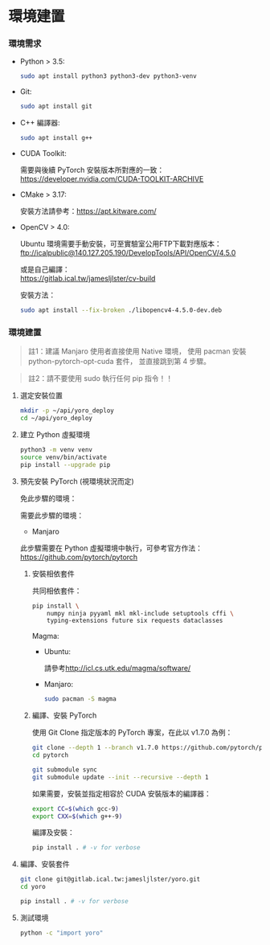 # 環境建置

### 環境需求

-   Python > 3.5:

    ```bash
    sudo apt install python3 python3-dev python3-venv
    ```

-   Git:

    ```bash
    sudo apt install git
    ```

-   C++ 編譯器:

    ```bash
    sudo apt install g++
    ```

-   CUDA Toolkit:

    需要與後續 PyTorch 安裝版本所對應的一致：  
    <https://developer.nvidia.com/CUDA-TOOLKIT-ARCHIVE>

-   CMake > 3.17:

    安裝方法請參考：<https://apt.kitware.com/>

-   OpenCV > 4.0:

    Ubuntu 環境需要手動安裝，可至實驗室公用FTP下載對應版本：  
    <ftp://icalpublic@140.127.205.190/DevelopTools/API/OpenCV/4.5.0>

    或是自己編譯：  
    <https://gitlab.ical.tw/jamesljlster/cv-build>

    安裝方法：  

    ```bash
    sudo apt install --fix-broken ./libopencv4-4.5.0-dev.deb
    ```

### 環境建置

> 註1：建議 Manjaro 使用者直接使用 Native 環境，
> 使用 pacman 安裝 python-pytorch-opt-cuda 套件，
> 並直接跳到第 4 步驟。

> 註2：請不要使用 sudo 執行任何 pip 指令！！

1.  選定安裝位置

    ```bash
    mkdir -p ~/api/yoro_deploy
    cd ~/api/yoro_deploy
    ```

2.  建立 Python 虛擬環境

    ```bash
    python3 -m venv venv
    source venv/bin/activate
    pip install --upgrade pip
    ```

3.  預先安裝 PyTorch (視環境狀況而定)

    免此步驟的環境：

    需要此步驟的環境：

    -   Manjaro

    此步驟需要在 Python 虛擬環境中執行，可參考官方作法：  
    <https://github.com/pytorch/pytorch>

    1.  安裝相依套件

        共同相依套件：

        ```bash
        pip install \
            numpy ninja pyyaml mkl mkl-include setuptools cffi \
            typing-extensions future six requests dataclasses
        ```

        Magma:

        -   Ubuntu:

              請參考<http://icl.cs.utk.edu/magma/software/>

        -   Manjaro:

            ```bash
            sudo pacman -S magma
            ```

    2.  編譯、安裝 PyTorch

        使用 Git Clone 指定版本的 PyTorch 專案，在此以 v1.7.0 為例：

        ```bash
        git clone --depth 1 --branch v1.7.0 https://github.com/pytorch/pytorch.git
        cd pytorch

        git submodule sync
        git submodule update --init --recursive --depth 1
        ```

        如果需要，安裝並指定相容於 CUDA 安裝版本的編譯器：

        ```bash
        export CC=$(which gcc-9)
        export CXX=$(which g++-9)
        ```

        編譯及安裝：

        ```bash
        pip install . # -v for verbose
        ```

4.  編譯、安裝套件

    ```bash
    git clone git@gitlab.ical.tw:jamesljlster/yoro.git
    cd yoro

    pip install . # -v for verbose
    ```

5.  測試環境

    ```bash
    python -c "import yoro"
    ```
